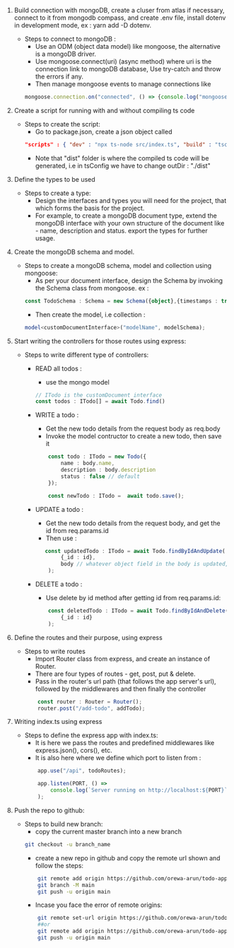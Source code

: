 1. Build connection with mongoDB, create a cluser from atlas if necessary, connect to it from 
mongodb compass, and create .env file, install dotenv in development mode, ex : yarn add -D dotenv.
    - Steps to connect to mongoDB :
        * Use an ODM (object data model) like mongoose, the alternative is a mongoDB driver.
        * Use mongoose.connect(uri) (async method) where uri is the connection link to mongoDB database, Use try-catch and throw 
        the errors if any.
        * Then manage mongoose events to manage connections like 
        ```typescript
        mongoose.connection.on("connected", () => {console.log("mongoose connection successful!")});
        ```

2. Create a script for running with and without compiling ts code
    - Steps to create the script:
        * Go to package.json, create a json object called 
        ```json
        "scripts" : { "dev" : "npx ts-node src/index.ts", "build" : "tsc -w"}
        ```
        * Note that "dist" folder is where the compiled ts code will be generated, i.e in tsConfig we have to change outDir : "./dist"

3. Define the types to be used
    - Steps to create a type:
        * Design the interfaces and types you will need for the project, that which forms the basis for the project.
        * For example, to create a mongoDB document type, extend the mongoDB interface with your own structure of the 
        document like - name, description and status. export the types for further usage.

4. Create the mongoDB schema and model.
    - Steps to create a mongoDB schema, model and collection using mongoose:
        * As per your document interface, design the Schema by invoking the Schema class from mongoose. ex :
        ```typescript
        const TodoSchema : Schema = new Schema({object},{timestamps : true}),// don't forget to add timestamps.
        ```
        * Then create the model, i.e collection : 
        ```typescript 
        model<customDocumentInterface>("modelName", modelSchema);
        ```

5. Start writing the controllers for those routes using express:
    - Steps to write different type of controllers:
        * READ all todos :
            * use the mongo model
            ```typescript
            // ITodo is the customDocument interface
            const todos : ITodo[] = await Todo.find()
            ```

        * WRITE a todo : 
            * Get the new todo details from the request body as req.body
            * Invoke the model contructor to create a new todo, then save it
            ``` typescript
                const todo : ITodo = new Todo({
                    name : body.name,
                    description : body.description
                    status : false // default
                });

                const newTodo : ITodo =  await todo.save();
            ``` 

        * UPDATE a todo :
            * Get the new todo details from the request body, and get the id from req.params.id
            * Then use :
            ```typescript
               const updatedTodo : ITodo = await Todo.findByIdAndUpdate(
                    {_id : id},
                    body // whatever object field in the body is updated, ex : {status : true}
                );
            ```
            
        * DELETE a todo :
            * Use delete by id method after getting id from req.params.id:
            ```typescript
                const deletedTodo : ITodo = await Todo.findByIdAndDelete(
                    {_id : id}
                );
            ```

6. Define the routes and their purpose, using express
    - Steps to write routes
        * Import Router class from express, and create an instance of Router.
        * There are four types of routes - get, post, put & delete.
        * Pass in the router's url path (that follows the app server's url), followed by the middlewares and then finally the controller
        ```typescript
            const router : Router = Router();
            router.post("/add-todo", addTodo);
        ```

7. Writing index.ts using express
    - Steps to define the express app with index.ts:
        * It is here we pass the routes and predefined middlewares like express.json(), cors(), etc.
        * It is also here where we define which port to listen from :
        ```typescript
            app.use("/api", todoRoutes);

            app.listen(PORT, () =>
                console.log(`Server running on http://localhost:${PORT}`)
            );
        ```

8. Push the repo to github:
    - Steps to build new branch:
        * copy the current master branch into a new branch
        ```bash
        git checkout -u branch_name
        ```
        * create a new repo in github and copy the remote url shown and follow the steps:
        ```bash
            git remote add origin https://github.com/orewa-arun/todo-app-backend.git
            git branch -M main
            git push -u origin main
        ```
        * Incase you face the error of remote origins:
        ```bash
            git remote set-url origin https://github.com/orewa-arun/todo-app-backend.git
            ##or 
            git remote add origin https://github.com/orewa-arun/todo-app-backend.git
            git push -u origin main
        ```